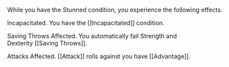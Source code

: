 While you have the Stunned condition, you experience the following effects.

Incapacitated. You have the [[Incapacitated]] condition.

Saving Throws Affected. You automatically fail Strength and Dexterity [[Saving Throws]].

Attacks Affected. [[Attack]] rolls against you have [[Advantage]].